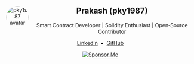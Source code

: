 <div align="center">

<!-- Avatar -->
<img src="https://avatars.githubusercontent.com/u/153809302?v=4" align="left" alt="pky1987 avatar" width="60" style="border-radius: 50%;" />

<!-- Name and tagline -->
<h2>Prakash (pky1987)</h2>
<p>Smart Contract Developer | Solidity Enthusiast | Open‑Source Contributor</p>

<!-- Website or Discord -->
<p>
  <a href="https://linkedin.com/in/prakash-yadav-705775374?utm_source=share_via&utm_content=profile" target="_blank">LinkedIn</a> &nbsp;•&nbsp;
  <a href="https://github.com/pky1987" target="_blank">GitHub</a>
</p>

<!-- Sponsor badge -->
<p>
  <a href="https://github.com/sponsors/pky1987" target="_blank">
    <img src="https://img.shields.io/badge/Sponsor‑on‑GitHub-ff69b4?style=for-the-badge&logo=github" alt="Sponsor Me" />
  </a>
</p>

</div>
